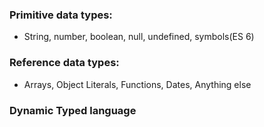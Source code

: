 ### Primitive data types:
- String, number, boolean, null, undefined, symbols(ES 6)

### Reference data types:
- Arrays, Object Literals, Functions, Dates, Anything else

### Dynamic Typed language
